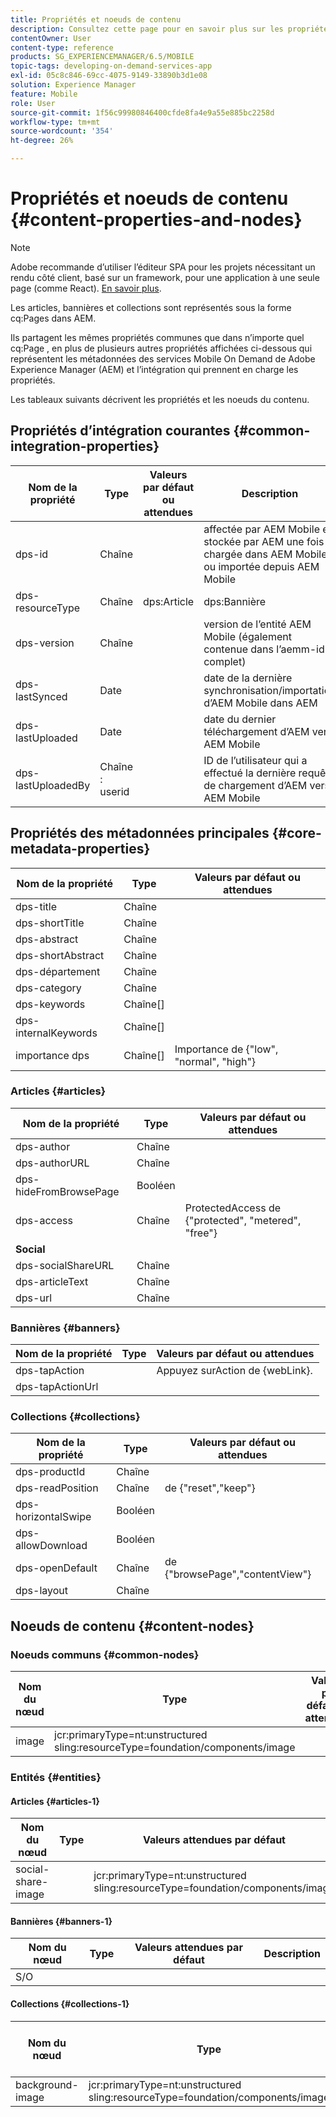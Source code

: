 ```yaml
---
title: Propriétés et noeuds de contenu
description: Consultez cette page pour en savoir plus sur les propriétés de contenu et les noeuds.
contentOwner: User
content-type: reference
products: SG_EXPERIENCEMANAGER/6.5/MOBILE
topic-tags: developing-on-demand-services-app
exl-id: 05c8c846-69cc-4075-9149-33890b3d1e08
solution: Experience Manager
feature: Mobile
role: User
source-git-commit: 1f56c99980846400cfde8fa4e9a55e885bc2258d
workflow-type: tm+mt
source-wordcount: '354'
ht-degree: 26%

---
```


# Propriétés et noeuds de contenu {#content-properties-and-nodes}

>[!NOTE]
>
>Adobe recommande d’utiliser l’éditeur SPA pour les projets nécessitant un rendu côté client, basé sur un framework, pour une application à une seule page (comme React). [En savoir plus](/help/sites-developing/spa-overview.md).

Les articles, bannières et collections sont représentés sous la forme cq:Pages dans AEM.

Ils partagent les mêmes propriétés communes que dans n’importe quel cq:Page , en plus de plusieurs autres propriétés affichées ci-dessous qui représentent les métadonnées des services Mobile On Demand de Adobe Experience Manager (AEM) et l’intégration qui prennent en charge les propriétés.

Les tableaux suivants décrivent les propriétés et les noeuds du contenu.

## Propriétés d’intégration courantes {#common-integration-properties}

| **Nom de la propriété** | **Type** | **Valeurs par défaut ou attendues** | **Description** |
|---|---|---|---|
| dps-id | Chaîne |  | affectée par AEM Mobile et stockée par AEM une fois chargée dans AEM Mobile ou importée depuis AEM Mobile |
| dps-resourceType | Chaîne | dps:Article | dps:Bannière | dps:Collection | propriété de type d’entité |
| dps-version | Chaîne |  | version de l’entité AEM Mobile (également contenue dans l’aemm-id complet) |
| dps-lastSynced | Date |  | date de la dernière synchronisation/importation d’AEM Mobile dans AEM |
| dps-lastUploaded | Date |  | date du dernier téléchargement d’AEM vers AEM Mobile |
| dps-lastUploadedBy | Chaîne : userid |  | ID de l’utilisateur qui a effectué la dernière requête de chargement d’AEM vers AEM Mobile |

## Propriétés des métadonnées principales {#core-metadata-properties}

| Nom de la propriété | Type | Valeurs par défaut ou attendues |
|--- |--- |--- |
| dps-title | Chaîne |  |
| dps-shortTitle | Chaîne |  |
| dps-abstract | Chaîne |  |
| dps-shortAbstract | Chaîne |  |
| dps-département | Chaîne |  |
| dps-category | Chaîne |  |
| dps-keywords | Chaîne[] |  |
| dps-internalKeywords | Chaîne[] |  |
| importance dps | Chaîne[] | Importance de {&quot;low&quot;, &quot;normal&quot;, &quot;high&quot;} |

### Articles {#articles}

| **Nom de la propriété** | **Type** | **Valeurs par défaut ou attendues** |
|---|---|---|
| dps-author | Chaîne |  |
| dps-authorURL | Chaîne |  |
| dps-hideFromBrowsePage | Booléen |  |
| dps-access | Chaîne | ProtectedAccess de {&quot;protected&quot;, &quot;metered&quot;, &quot;free&quot;} |
| **Social** |  |  |
| dps-socialShareURL | Chaîne |  |
| dps-articleText | Chaîne |  |
| dps-url | Chaîne |  |

### Bannières {#banners}

| **Nom de la propriété** | **Type** | **Valeurs par défaut ou attendues** |
|---|---|---|
| dps-tapAction |  | Appuyez surAction de {webLink}. |
| dps-tapActionUrl |  |  |

### Collections {#collections}

| Nom de la propriété | Type | Valeurs par défaut ou attendues |
|--- |--- |--- |
| dps-productId | Chaîne |  |
| dps-readPosition | Chaîne | de {&quot;reset&quot;,&quot;keep&quot;} |
| dps-horizontalSwipe | Booléen |  |
| dps-allowDownload | Booléen |  |
| dps-openDefault | Chaîne | de {&quot;browsePage&quot;,&quot;contentView&quot;} |
| dps-layout | Chaîne |  |

## Noeuds de contenu {#content-nodes}

### Noeuds communs {#common-nodes}

| Nom du nœud | Type | Valeurs par défaut ou attendues | Description |
|--- |--- |--- |--- |
| image | jcr:primaryType=nt:unstructured <br> sling:resourceType=foundation/components/image |  |  |

### Entités {#entities}

#### Articles {#articles-1}

| Nom du nœud | Type | Valeurs attendues par défaut | Description |
|--- |--- |--- |--- |
| social-share-image |  | jcr:primaryType=nt:unstructured <br> sling:resourceType=foundation/components/image |  |

#### Bannières {#banners-1}

| Nom du nœud | Type | Valeurs attendues par défaut | Description |
|---|---|---|---|
| S/O |  |  |  |

#### Collections {#collections-1}

| Nom du nœud | Type | Valeurs attendues par défaut | Description |
|--- |--- |--- |--- |
| background-image | jcr:primaryType=nt:unstructured <br> sling:resourceType=foundation/components/image |  |  |
